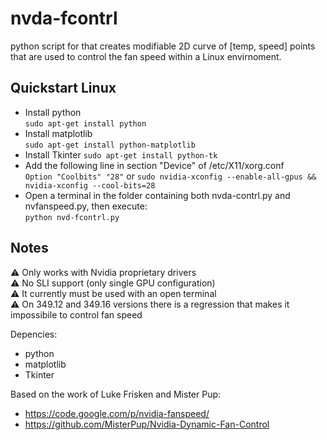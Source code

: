 # nvda-fcontrl
python script for that creates modifiable 2D curve of [temp, speed] points that are used to control the fan speed within a Linux envirnoment.

## Quickstart Linux

* Install python  
  `sudo apt-get install python`
* Install matplotlib  
  `sudo apt-get install python-matplotlib`
* Install Tkinter
  `sudo apt-get install python-tk`
* Add the following line in section "Device" of /etc/X11/xorg.conf  
  `Option "Coolbits" "28"`
  or
  `sudo nvidia-xconfig --enable-all-gpus && nvidia-xconfig --cool-bits=28`
* Open a terminal in the folder containing both nvda-contrl.py and nvfanspeed.py, then execute:  
  `python nvd-fcontrl.py`

## Notes
⚠️ Only works with Nvidia proprietary drivers  
⚠️ No SLI support (only single GPU configuration)  
⚠️ It currently must be used with an open terminal  
⚠️ On 349.12 and 349.16 versions there is a regression that makes it impossibile to control fan speed

Depencies:  
* python  
* matplotlib  
* Tkinter

Based on the work of Luke Frisken and Mister Pup:  
* https://code.google.com/p/nvidia-fanspeed/
* https://github.com/MisterPup/Nvidia-Dynamic-Fan-Control
